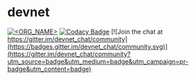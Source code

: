 # devnet

[![<ORG_NAME>](https://circleci.com/gh/gauravghongde/devnet.svg?style=shield)](https://circleci.com/gh/gauravghongde/devnet)
[![Codacy Badge](https://api.codacy.com/project/badge/Grade/0971a962e6b74e19bf11f9740610cb9e)](https://app.codacy.com/manual/gauravghongde/devnet?utm_source=github.com&utm_medium=referral&utm_content=gauravghongde/devnet&utm_campaign=Badge_Grade_Dashboard)
[![Join the chat at https://gitter.im/devnet_chat/community](https://badges.gitter.im/devnet_chat/community.svg)](https://gitter.im/devnet_chat/community?utm_source=badge&utm_medium=badge&utm_campaign=pr-badge&utm_content=badge)